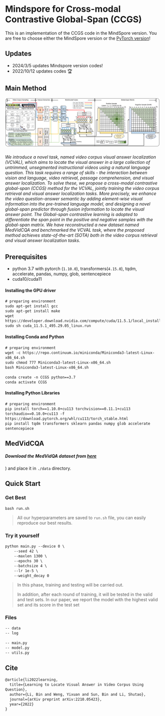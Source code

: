 # Mindspore for Cross-modal Contrastive Global-Span (CCGS)

This is an implementation of the CCGS code in the MindSpore version. You are free to choose either the MindSpore version or the [PyTorch version](https://github.com/WENGSYX/CCGS)!

## Updates

- 2024/3/5 updates Mindspore version codes!
- 2022/10/12 updates codes 🏆

## Main Method

![main](./image/main.png)

###### We introduce a novel task, named video corpus visual answer localization (VCVAL), which aims to locate the visual answer in a large collection of untrimmed, unsegmented instructional videos using a natural language question. This task requires a range of skills - the interaction between vision and language, video retrieval, passage comprehension, and visual answer localization. To solve these, we propose a cross-modal contrastive global-span (CCGS) method for the VCVAL, jointly training the video corpus retrieval and visual answer localization tasks. More precisely, we enhance the video question-answer semantic by adding element-wise visual information into the pre-trained language model, and designing a novel global-span predictor through fusion information to locate the visual answer point. The Global-span contrastive learning is adopted to differentiate the span point in the positive and negative samples with the global-span matrix. We have reconstructed a new dataset named MedVidCQA and benchmarked the VCVAL task, where the proposed method achieves state-of-the-art (SOTA) both in the video corpus retrieval and visual answer localization tasks.

## Prerequisites

- python 3.7 with pytorch (`1.10.0`), transformers(`4.15.0`), tqdm, accelerate, pandas, numpy, glob, sentencepiece
- cuda10/cuda11

#### Installing the GPU driver

```shell script
# preparing environment
sudo apt-get install gcc
sudo apt-get install make
wget https://developer.download.nvidia.com/compute/cuda/11.5.1/local_installers/cuda_11.5.1_495.29.05_linux.run
sudo sh cuda_11.5.1_495.29.05_linux.run
```

#### Installing Conda and Python

```shell script
# preparing environment
wget -c https://repo.continuum.io/miniconda/Miniconda3-latest-Linux-x86_64.sh
sudo chmod 777 Miniconda3-latest-Linux-x86_64.sh 
bash Miniconda3-latest-Linux-x86_64.sh

conda create -n CCGS python==3.7
conda activate CCGS
```

#### Installing Python Libraries

```plain
# preparing environment
pip install torch==1.10.0+cu113 torchvision==0.11.1+cu113 torchaudio==0.10.0+cu113 -f https://download.pytorch.org/whl/cu113/torch_stable.html
pip install tqdm transformers sklearn pandas numpy glob accelerate sentencepiece
```

## MedVidCQA

##### Download the MedVidQA dataset from [here ](mailto:wengsyx@gmail.com?subject=Get%20MedVidCQA%20Dataset)

) and place it in `./data` directory.



## Quick Start

### Get Best

```shell script
bash run.sh
```

> All our hyperparameters are saved to  `run.sh` file, you can easily reproduce our best results.

### Try it yourself



```shell script
python main.py --device 0 \
	--seed 42 \
	--maxlen 1300 \
	--epochs 30 \
	--batchsize 4 \
	--lr 1e-5 \
	--weight_decay 0

```

> In this phase, training and testing will be carried out.
>
> In addition, after each round of training, it will be tested in the valid and test sets. In our paper, we report the model with the highest valid set and its score in the test set





### Files

```shell script
-- data
-- log

-- main.py
-- model.py
-- utils.py

```

## Cite
```
@article{li2022learning,
  title={Learning to Locate Visual Answer in Video Corpus Using Question},
  author={Li, Bin and Weng, Yixuan and Sun, Bin and Li, Shutao},
  journal={arXiv preprint arXiv:2210.05423},
  year={2022}
}
```
